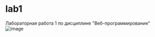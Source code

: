 # lab1
Лабораторная работа 1 по дисциплине "Веб-программирование"
![image](https://github.com/alinaagnistova/lab1/assets/116123766/4760e62a-a9e6-4994-9459-a315fbd43348)

